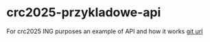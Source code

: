 # crc2025-przykladowe-api
For crc2025 ING purposes an example of API and how it works
[git url](https://github.com/jakmrowka/crc2025-przykladowe-api.git)
